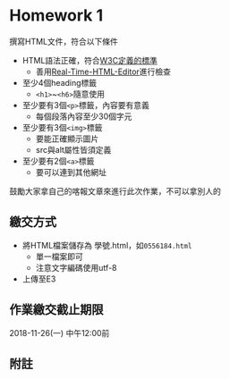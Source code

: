 # Homework 1

撰寫HTML文件，符合以下條件

- HTML語法正確，符合[W3C定義的標準](https://github.com/yubinTW/HTML-Beginner/tree/master/2018-11-20_HTML_Basic_Concept#%E7%AC%A6%E5%90%88w3c%E6%A8%99%E6%BA%96%E7%9A%84html%E6%96%87%E4%BB%B6)
    - 善用[Real-Time-HTML-Editor](https://yubintw.github.io/Real-Time-HTML-Editor/)進行檢查
- 至少4個heading標籤
    - ```<h1>```~```<h6>```隨意使用
- 至少要有3個```<p>```標籤，內容要有意義
    - 每個段落內容至少30個字元
- 至少要有3個```<img>```標籤
    - 要能正確顯示圖片
    - src與alt屬性皆須定義
- 至少要有2個```<a>```標籤
    - 要可以連到其他網址

鼓勵大家拿自己的喀報文章來進行此次作業，不可以拿別人的

## 繳交方式

- 將HTML檔案儲存為 學號.html，如```0556184.html```
    - 單一檔案即可
    - 注意文字編碼使用utf-8
- 上傳至E3

## 作業繳交截止期限

2018-11-26(一) 中午12:00前

## 附註

有問題可以問我，通用型問題可以po在社團

基本HTML語法不確定對不對的，可以先使用[Real-Time-HTML-Editor](https://yubintw.github.io/Real-Time-HTML-Editor/)的Check功能進行檢查

有任何更新會再通知大家
